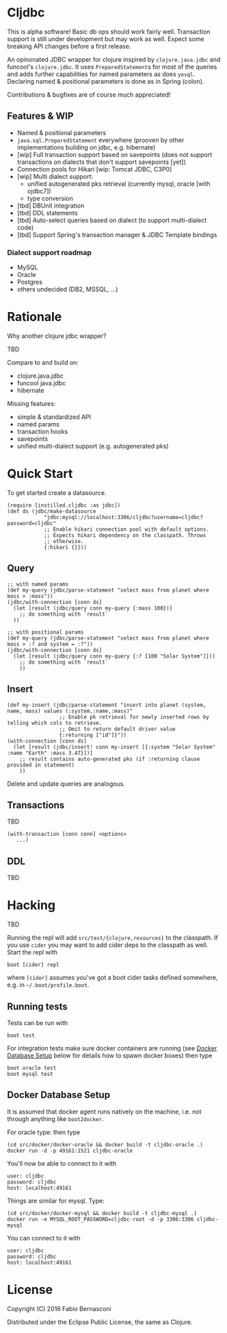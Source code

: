 # Cljdbc

This is alpha software! Basic db ops should work fairly well. Transaction
support is still under development but may work as well. Expect some breaking
API changes before a first release.

An opinonated JDBC wrapper for clojure inspired by `clojure.java.jdbc` and
funcool's `clojure.jdbc`. It uses `PreparedStatement`s for most of the
queries and adds further capabilities for named parameters as does `yesql`.
Declaring named & positional parameters is done as in Spring (colon).

Contributions & bugfixes are of course much appreciated!


## Features & WIP

* Named & positional parameters
* `java.sql.PreparedStatement` everywhere (prooven by other implementations
  building on jdbc, e.g. hibernate)
* [wip] Full transaction support based on savepoints (does not support
  transactions on dialects that don't support savepoints [yet])
* Connection pools for Hikari [wip: Tomcat JDBC, C3P0]
* [wip] Multi dialect support:
  * unified autogenerated pks retrieval (currently mysql, oracle [with ojdbc7])
  * type conversion
* [tbd] DBUnit integration
* [tbd] DDL statements
* [tbd] Auto-select queries based on dialect (to support multi-dialect code)
* [tbd] Support Spring's transaction manager & JDBC Template bindings

### Dialect support roadmap

* MySQL
* Oracle
* Postgres
* others undecided (DB2, MSSQL, ...)


# Rationale

Why another clojure jdbc wrapper?

TBD

Compare to and build on:
* clojure.java.jdbc
* funcool java.jdbc
* hibernate

Missing features:
* simple & standardized API
* named params
* transaction hooks
* savepoints
* unified multi-dialect support (e.g. autogenerated pks)


# Quick Start

To get started create a datasource.

    (require [instilled.cljdbc :as jdbc])
    (def ds (jdbc/make-datasource
                "jdbc:mysql://localhost:3306/cljdbc?username=cljdbc?password=cljdbc"
                ;; Enable hikari connection pool with default options.
                ;; Expects hikari dependency on the classpath. Throws
                ;; otherwise.
                {:hikari {}}))

## Query

    ;; with named params
    (def my-query (jdbc/parse-statement "select mass from planet where mass > :mass"))
    (jdbc/with-connection [conn ds]
      (let [result (jdbc/query conn my-query {:mass 100})]
        ;; do something with `result`
      ))

    ;; with positional params
    (def my-query (jdbc/parse-statement "select mass from planet where mass > :? and system = :?"))
    (jdbc/with-connection [conn ds]
      (let [result (jdbc/query conn my-query {:? [100 "Solar System"]})]
        ;; do something with `result`
        ))

## Insert

    (def my-insert (jdbc/parse-statement "insert into planet (system, name, mass) values (:system,:name,:mass)"
                     ;; Enable pk retrieval for newly inserted rows by telling which cols to retrieve.
                     ;; Omit to return default driver value
                     {:returning ["id"]}"))
    (with-connection [conn ds]
      (let [result (jdbc/insert! conn my-insert [{:system "Solar System" :name "Earth" :mass 3.47}])]
        ;; result contains auto-generated pks (if :returning clause provided in statement)
        ))

Delete and update queries are analogous.

## Transactions

TBD

    (with-transaction [conn conn] <options>
       ...)

## DDL

TBD


# Hacking

TBD

Running the repl will add `src/test/{clojure,resources}` to the classpath. If you use `cider`
you may want to add cider deps to the classpath as well. Start the repl with

    boot [cider] repl

where `[cider]` assumes you've got a boot cider tasks defined somewhere, e.g. in
`~/.boot/profile.boot`.


## Running tests

Tests can be run with

    boot test

For integration tests make sure docker containers are running (see [Docker Database Setup](#docker-database-setup) below for details how to spawn
docker boxes) then type

    boot oracle test
    boot mysql test

## Docker Database Setup

It is assumed that docker agent runs natively on the machine, i.e.
not through anything like `boot2docker`.

For oracle type:   then type

    (cd src/docker/docker-oracle && docker build -t cljdbc-oracle .)
    docker run -d -p 49161:1521 cljdbc-oracle

You'll now be able to connect to it with

    user: cljdbc
    password: cljdbc
    host: localhost:49161

Things are similar for mysql. Type:

    (cd src/docker/docker-mysql && docker build -t cljdbc-mysql .)
    docker run -e MYSQL_ROOT_PASSWORD=cljdbc-root -d -p 3306:3306 cljdbc-mysql

You can connect to it with

    user: cljdbc
    password: cljdbc
    host: localhost:49161


# License

Copyright (C) 2016 Fabio Bernasconi

Distributed under the Eclipse Public License, the same as Clojure.
